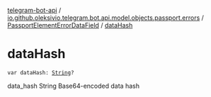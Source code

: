 [telegram-bot-api](../../index.md) / [io.github.oleksivio.telegram.bot.api.model.objects.passport.errors](../index.md) / [PassportElementErrorDataField](index.md) / [dataHash](./data-hash.md)

# dataHash

`var dataHash: `[`String`](https://kotlinlang.org/api/latest/jvm/stdlib/kotlin/-string/index.html)`?`

data_hash String Base64-encoded data hash

